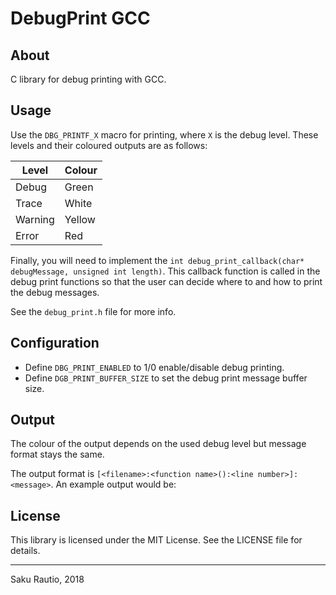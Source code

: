 # DebugPrint GCC

## About

C library for debug printing with GCC.

## Usage

Use the `DBG_PRINTF_X` macro for printing, where `X` is the debug level.
These levels and their coloured outputs are as follows:

| Level   | Colour |
| ------- | ------ |
| Debug   | Green  |
| Trace   | White  |
| Warning | Yellow |
| Error   | Red    |

Finally, you will need to implement the `int debug_print_callback(char* debugMessage, unsigned int length)`.
This callback function is called in the debug print functions so that the user can decide where to and how to print the debug messages.

See the `debug_print.h` file for more info.

## Configuration

* Define `DBG_PRINT_ENABLED` to 1/0 enable/disable debug printing.
* Define `DGB_PRINT_BUFFER_SIZE` to set the debug print message buffer size.

## Output

The colour of the output depends on the used debug level but message format stays the same.

The output format is `[<filename>:<function name>():<line number>]: <message>`.
An example output would be:

## License

This library is licensed under the MIT License. See the LICENSE file for details.

---
Saku Rautio, 2018
